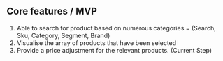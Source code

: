 ## Core features / MVP

1. Able to search for product based on numerous categories = (Search, Sku, Category, Segment, Brand)
2. Visualise the array of products that have been selected
3. Provide a price adjustment for the relevant products. (Current Step)
